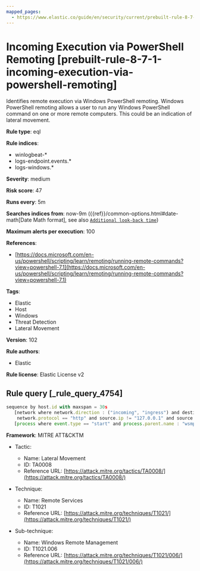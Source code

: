 ```yaml
---
mapped_pages:
  - https://www.elastic.co/guide/en/security/current/prebuilt-rule-8-7-1-incoming-execution-via-powershell-remoting.html
---
```


# Incoming Execution via PowerShell Remoting [prebuilt-rule-8-7-1-incoming-execution-via-powershell-remoting]

Identifies remote execution via Windows PowerShell remoting. Windows PowerShell remoting allows a user to run any Windows PowerShell command on one or more remote computers. This could be an indication of lateral movement.

**Rule type**: eql

**Rule indices**:

* winlogbeat-*
* logs-endpoint.events.*
* logs-windows.*

**Severity**: medium

**Risk score**: 47

**Runs every**: 5m

**Searches indices from**: now-9m ({{ref}}/common-options.html#date-math[Date Math format], see also [`Additional look-back time`](docs-content://solutions/security/detect-and-alert/create-detection-rule.md#rule-schedule))

**Maximum alerts per execution**: 100

**References**:

* [https://docs.microsoft.com/en-us/powershell/scripting/learn/remoting/running-remote-commands?view=powershell-7.1](https://docs.microsoft.com/en-us/powershell/scripting/learn/remoting/running-remote-commands?view=powershell-7.1)

**Tags**:

* Elastic
* Host
* Windows
* Threat Detection
* Lateral Movement

**Version**: 102

**Rule authors**:

* Elastic

**Rule license**: Elastic License v2

## Rule query [_rule_query_4754]

```js
sequence by host.id with maxspan = 30s
   [network where network.direction : ("incoming", "ingress") and destination.port in (5985, 5986) and
    network.protocol == "http" and source.ip != "127.0.0.1" and source.ip != "::1"]
   [process where event.type == "start" and process.parent.name : "wsmprovhost.exe" and not process.name : "conhost.exe"]
```

**Framework**: MITRE ATT&CKTM

* Tactic:

    * Name: Lateral Movement
    * ID: TA0008
    * Reference URL: [https://attack.mitre.org/tactics/TA0008/](https://attack.mitre.org/tactics/TA0008/)

* Technique:

    * Name: Remote Services
    * ID: T1021
    * Reference URL: [https://attack.mitre.org/techniques/T1021/](https://attack.mitre.org/techniques/T1021/)

* Sub-technique:

    * Name: Windows Remote Management
    * ID: T1021.006
    * Reference URL: [https://attack.mitre.org/techniques/T1021/006/](https://attack.mitre.org/techniques/T1021/006/)



